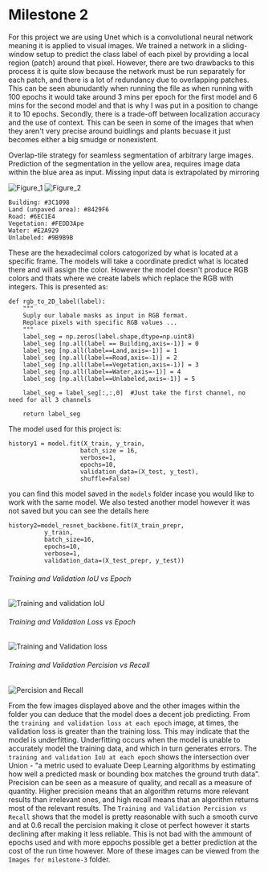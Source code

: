 # Milestone 2
For this project we are using Unet which is a convolutional neural network meaning it is applied to visual images. We trained a network in a sliding-window setup to predict the class label of each pixel by providing a local region (patch) around that pixel. However, there are two drawbacks to this process it is quite slow because the network must be run separately for each patch, and there is a lot of redundancy due to overlapping patches. This can be seen abunudantly when running the file as when running with 100 epochs it would take around 3 mins per epoch for the first model and 6 mins for the second model and that is why I was put in a position to change it to 10 epochs. Secondly, there is a trade-off between localization accuracy and the use of context. This can be seen in some of the images that when they aren't very precise around buidlings and plants becuase it just becomes either a big smudge or nonexistent. 
<!-- Image here -->

Overlap-tile strategy for seamless segmentation of arbitrary large images. Prediction of the segmentation in the yellow area, requires image data within the blue area as input. Missing input data is extrapolated by mirroring
<!-- Image here -->



![Figure_1](https://user-images.githubusercontent.com/98928740/200205279-83f298a4-5592-41a7-91c8-15774bfcbc52.png)
![Figure_2](https://user-images.githubusercontent.com/98928740/200205260-f1abc72a-ac6a-4091-a582-97a38e67fd38.png)
```
Building: #3C1098
Land (unpaved area): #8429F6
Road: #6EC1E4
Vegetation: #FEDD3Ape
Water: #E2A929
Unlabeled: #9B9B9B
```
These are the hexadecimal colors catogorized by what is located at a specific frame. The models will take a coordinate predict what is located there and will assign the color. However the model doesn't produce RGB colors and thats where we create labels which replace the RGB with integers. This is presented as:
```
def rgb_to_2D_label(label):
    """
    Suply our labale masks as input in RGB format. 
    Replace pixels with specific RGB values ...
    """
    label_seg = np.zeros(label.shape,dtype=np.uint8)
    label_seg [np.all(label == Building,axis=-1)] = 0
    label_seg [np.all(label==Land,axis=-1)] = 1
    label_seg [np.all(label==Road,axis=-1)] = 2
    label_seg [np.all(label==Vegetation,axis=-1)] = 3
    label_seg [np.all(label==Water,axis=-1)] = 4
    label_seg [np.all(label==Unlabeled,axis=-1)] = 5
    
    label_seg = label_seg[:,:,0]  #Just take the first channel, no need for all 3 channels
    
    return label_seg
```

The model used for this project is:
```
history1 = model.fit(X_train, y_train, 
                    batch_size = 16, 
                    verbose=1, 
                    epochs=10, 
                    validation_data=(X_test, y_test), 
                    shuffle=False)
```
you can find this model saved in the `models` folder incase you would like to work with the same model. We also tested another model however it was not saved but you can see the details here
```
history2=model_resnet_backbone.fit(X_train_prepr, 
          y_train,
          batch_size=16, 
          epochs=10,
          verbose=1,
          validation_data=(X_test_prepr, y_test))
```
###### Training and Validation IoU vs Epoch
<!-- Image here -->
![Training and validation IoU](https://user-images.githubusercontent.com/98928740/200205020-c3899c45-3779-4944-8c5b-fbb5ce44c223.png)
###### Training and Validation Loss vs Epoch
<!-- Image here -->
![Training and Validation loss](https://user-images.githubusercontent.com/98928740/200205031-f9d81a09-2a19-4009-9659-96467b574151.png)
###### Training and Validation Percision vs Recall
<!-- Image here -->
![Percision and Recall](https://user-images.githubusercontent.com/98928740/200205196-ef73273e-bc40-4df3-87ca-b2cb506f9920.png)



<!-- Images here -->
From the few images displayed above and the other images within the folder you can deduce that the model does a decent job predicting. From the `training and validation loss at each epoch` image, at times, the validation loss is greater than the training loss. This may indicate that the model is underfitting. Underfitting occurs when the model is unable to accurately model the training data, and which in turn generates errors. The `training and validation IoU at each epoch` shows the intersection over Union - "a metric used to evaluate Deep Learning algorithms by estimating how well a predicted mask or bounding box matches the ground truth data". Precision can be seen as a measure of quality, and recall as a measure of quantity. Higher precision means that an algorithm returns more relevant results than irrelevant ones, and high recall means that an algorithm returns most of the relevant results. The `Training and Validation Percision vs Recall` shows that the model is pretty reasonable with such a smooth curve and at 0.6 recall the percision making it close ot perfect however it starts declining after making it less reliable. This is not bad with the ammount of epochs used and with more eppochs possible get a better prediction at the cost of the run time however. More of these images can be viewed from the `Images for milestone-3` folder.
